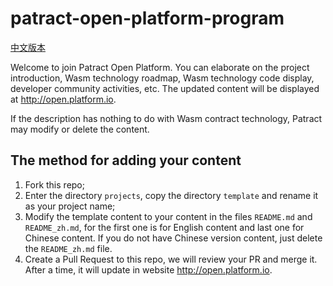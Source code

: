 # patract-open-platform-program

[中文版本](./README_zh.md)

Welcome to join Patract Open Platform. You can elaborate on the project introduction, Wasm technology roadmap, Wasm technology code display, developer community activities, etc. The updated content will be displayed at http://open.platform.io.

If the description has nothing to do with Wasm contract technology, Patract may modify or delete the content.

## The method for adding your content

1. Fork this repo;
2. Enter the directory `projects`, copy the directory `template` and rename it as your project name;
3. Modify the template content to your content in the files `README.md` and `README_zh.md`, for the first one is for English content and last one for Chinese content. If you do not have Chinese version content, just delete the `README_zh.md` file.
4. Create a Pull Request to this repo, we will review your PR and merge it. After a time, it will update in website http://open.platform.io.

